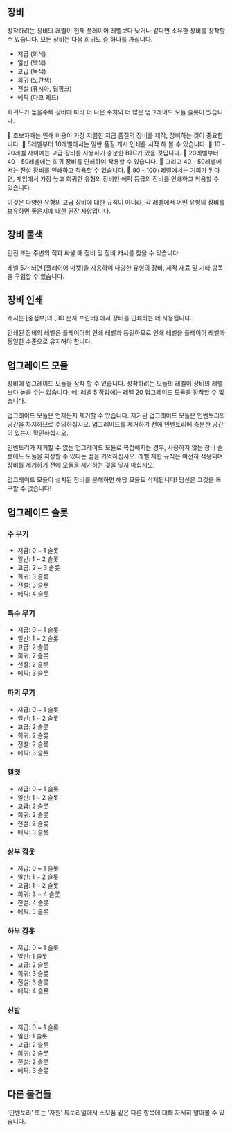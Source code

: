## 장비

장착하려는 장비의 레벨이 현재 플레이어 레벨보다 낮거나 같다면 소유한 장비를 장착할 수 있습니다.
모든 장비는 다음 희귀도 중 하나를 가집니다.

- 저급 (회색)
- 일반 (백색)
- 고급 (녹색)
- 희귀 (노란색)
- 전설 (퓨시아, 딥핑크)
- 에픽 (다크 레드)

희귀도가 높을수록 장비에 따라 더 나은 수치와 더 많은 업그레이드 모듈 슬롯이 있습니다.

🔹 초보자때는 인쇄 비용이 가장 저렴한 저급 품질의 장비를 제작, 장비하는 것이 중요합니다.
🔹 5레벨부터 10레벨에서는 일반 품질 캐시 인쇄를 시작 해 볼 수 있습니다.
🔹 10 - 20레벨 사이에는 고급 장비를 사용하기 충분한 BTC가 있을 것입니다.
🔹 20레벨부터 40 - 50레벨에는 희귀 장비를 인쇄하여 착용할 수 있습니다.
🔹 그리고 40 - 50레벨에서는 전설 장비를 인쇄하고 착용할 수 있습니다.
🔹 90 - 100+레벨에서는 기회가 된다면, 게임에서 가장 높고 희귀한 유형의 장비인 에픽 등급의 장비를 인쇄하고 착용할 수 있습니다.

이것은 다양한 유형의 고급 장비에 대한 규칙이 아니라, 각 레벨에서 어떤 유형의 장비를 보유하면 좋은지에 대한 권장 사항입니다.

## 장비 물색

던전 또는 주변의 적과 싸울 때 장비 및 장비 캐시를 찾을 수 있습니다.

레벨 5가 되면 [플레이어 마켓]을 사용하여 다양한 유형의 장비, 제작 재료 및 기타 항목을 구입할 수 있습니다.

## 장비 인쇄

캐시는 [중심부]의 [3D 분자 프린터] 에서 장비를 인쇄하는 데 사용됩니다.

인쇄된 장비의 레벨은 플레이어의 인쇄 레벨과 동일하므로 인쇄 레벨을 플레이어 레벨과 동일한 수준으로 유지해야 합니다.

## 업그레이드 모듈

장비에 업그레이드 모듈을 장착 할 수 있습니다. 장착하려는 모듈의 레벨이 장비의 레벨보다 높을 수는 없습니다.
예: 레벨 5 장갑에는 레벨 20 업그레이드 모듈을 장착할 수 없습니다.

업그레이드 모듈은 언제든지 제거할 수 있습니다.
제거된 업그레이드 모듈은 인벤토리의 공간을 차지하므로 주의하십시오.
업그레이드를 제거하기 전에 인벤토리에 충분한 공간이 있는지 확인하십시오.

인벤토리가 제거할 수 없는 업그레이드 모듈로 복잡해지는 경우, 사용하지 않는 장비 슬롯에도 모듈을 저장할 수 있다는 점을 기억하십시오.
레벨 제한 규칙은 여전히 적용되며 장비를 제거하기 전에 모듈을 제거하는 것을 잊지 마십시오.

업그레이드 모듈이 설치된 장비를 분해하면 해당 모듈도 삭제됩니다!
당신은 그것을 복구할 수 없습니다!

## 업그레이드 슬롯

### 주 무기

- 저급: 0 ~ 1 슬롯
- 일반: 1 ~ 2 슬롯
- 고급: 2 ~ 3 슬롯
- 희귀: 3 슬롯
- 전설: 3 슬롯
- 에픽: 4 슬롯

### 특수 무기

- 저급: 0 ~ 1 슬롯
- 일반: 1 ~ 2 슬롯
- 고급: 2 슬롯
- 희귀: 2 슬롯
- 전설: 2 슬롯
- 에픽: 3 슬롯

### 파괴 무기

- 저급: 0 ~ 1 슬롯
- 일반: 1 ~ 2 슬롯
- 고급: 2 슬롯
- 희귀: 2 슬롯
- 전설: 2 슬롯
- 에픽: 3 슬롯

### 헬멧

- 저급: 0 ~ 1 슬롯
- 일반: 1 ~ 2 슬롯
- 고급: 2 슬롯
- 희귀: 2 슬롯
- 전설: 2 슬롯
- 에픽: 3 슬롯

### 상부 갑옷

- 저급: 0 ~ 1 슬롯
- 일반: 1 ~ 2 슬롯
- 고급: 1 ~ 2 슬롯
- 희귀: 3 ~ 4 슬롯
- 전설: 4 슬롯
- 에픽: 5 슬롯

### 하부 갑옷

- 저급: 0 ~ 1 슬롯
- 일반: 1 슬롯
- 고급: 2 슬롯
- 희귀: 3 슬롯
- 전설: 3 슬롯
- 에픽: 4 슬롯

### 신발

- 저급: 0 ~ 1 슬롯
- 일반: 1 슬롯
- 고급: 2 슬롯
- 희귀: 2 슬롯
- 전설: 2 슬롯
- 에픽: 3 슬롯

## 다른 물건들

'인벤토리' 또는 '자원' 튜토리얼에서 소모품 같은 다른 항목에 대해 자세히 알아볼 수 있습니다.
